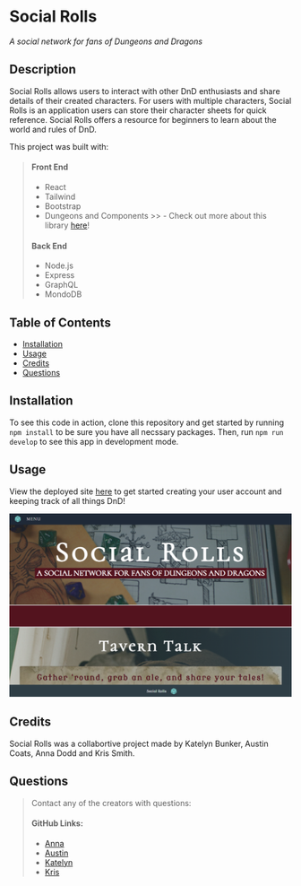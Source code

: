 # Social Rolls 

*A social network for fans of Dungeons and Dragons*

## Description

Social Rolls allows users to interact with other DnD enthusiasts and share details of their created characters. For users with multiple characters, Social Rolls is an application users can store their character sheets for quick reference. Social Rolls offers a resource for beginners to learn about the world and rules of DnD.

This project was built with: 
> #### Front End
>
> - React
> - Tailwind
> - Bootstrap
> - Dungeons and Components
       >> - Check out more about this library [here](https://www.npmjs.com/package/dungeons-and-components "Dungeons and Components npm install")!
> #### Back End
> 
> - Node.js
> - Express
> - GraphQL
> - MondoDB

## Table of Contents

- [Installation](#installation)
- [Usage](#usage)
- [Credits](#credits)
- [Questions](#questions)

## Installation
To see this code in action, clone this repository and get started by running `npm install` to be sure you have all necssary packages. Then, run `npm run develop` to see this app in development mode. 

## Usage
View the deployed site [here](https://socialrolls.herokuapp.com/ "Social Rolls") to get started creating your user account and keeping track of all things DnD!

![wepage screenshot](/client/src/assets/screenshot.png "Website Screenshot")

## Credits
Social Rolls was a collabortive project made by Katelyn Bunker, Austin Coats, Anna Dodd and Kris Smith. 

## Questions
> Contact any of the creators with questions: 
> #### GitHub Links: 
>
> - [Anna](https://github.com/acdodd17 "Anna's Profile")
> - [Austin](https://github.com/aucoats "Austin's Profile")
> - [Katelyn](https://github.com/kerbunker "Katelyn's Profile")
> - [Kris](https://github.com/KrisSmith7 "Kris' Profile")

